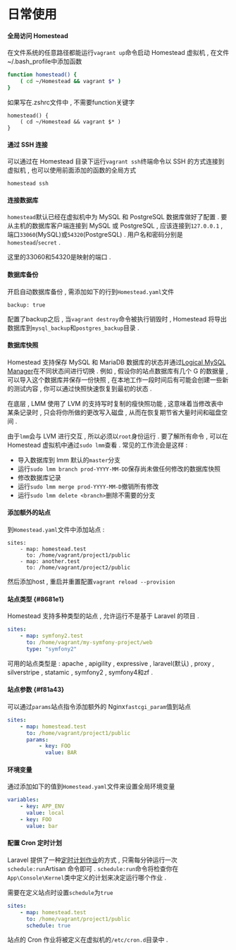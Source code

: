 # 日常使用

#### 全局访问 Homestead

在文件系统的任意路径都能运行`vagrant up`命令启动 Homestead 虚拟机 , 在文件~/.bash\_profile中添加函数

```bash
function homestead() {
    ( cd ~/Homestead && vagrant $* )
}
```

如果写在.zshrc文件中 , 不需要function关键字

```
homestead() {
    ( cd ~/Homestead && vagrant $* )
}
```

#### 通过 SSH 连接

可以通过在 Homestead 目录下运行`vagrant ssh`终端命令以 SSH 的方式连接到虚拟机 , 也可以使用前面添加的函数的全局方式

```
homestead ssh
```

#### 连接数据库

`homestead`默认已经在虚拟机中为 MySQL 和 PostgreSQL 数据库做好了配置 . 要从主机的数据库客户端连接到 MySQL 或 PostgreSQL , 应该连接到`127.0.0.1` , 端口`33060`\(MySQL\)或`54320`\(PostgreSQL\) . 用户名和密码分别是`homestead`/`secret` .

这里的33060和54320是映射的端口 .

#### 数据库备份

开启自动数据库备份 , 需添加如下的行到`Homestead.yaml`文件

```
backup: true
```

配置了backup之后 , 当`vagrant destroy`命令被执行销毁时 , Homestead 将导出数据库到`mysql_backup`和`postgres_backup`目录 .

#### 数据库快照

Homestead 支持保存 MySQL 和 MariaDB 数据库的状态并通过[Logical MySQL Manager](https://github.com/Lullabot/lmm)在不同状态间进行切换 . 例如 , 假设你的站点数据库有几个 G 的数据量 , 可以导入这个数据库并保存一份快照 , 在本地工作一段时间后有可能会创建一些新的测试内容 , 你可以通过快照快速恢复到最初的状态 .

在底层 , LMM 使用了 LVM 的支持写时复制的瘦快照功能 , 这意味着当修改表中某条记录时 , 只会将你所做的更改写入磁盘 , 从而在恢复期节省大量时间和磁盘空间 .

由于`lmm`会与 LVM 进行交互 , 所以必须以`root`身份运行 . 要了解所有命令 , 可以在 Homestead 虚拟机中通过`sudo lmm`查看 . 常见的工作流会是这样 :

* 导入数据库到 lmm 默认的`master`分支
* 运行`sudo lmm branch prod-YYYY-MM-DD`保存尚未做任何修改的数据库快照
* 修改数据库记录
* 运行`sudo lmm merge prod-YYYY-MM-D`撤销所有修改
* 运行`sudo lmm delete <branch>`删除不需要的分支

#### 添加额外的站点

到`Homestead.yaml`文件中添加站点 :

```
sites:
    - map: homestead.test
      to: /home/vagrant/project1/public
    - map: another.test
      to: /home/vagrant/project2/public
```

然后添加host , 重启并重置配置`vagrant reload --provision`

#### 站点类型 {#8681e1}

Homestead 支持多种类型的站点 , 允许运行不是基于 Laravel 的项目 .

```yaml
sites:
    - map: symfony2.test
      to: /home/vagrant/my-symfony-project/web
      type: "symfony2"
```

可用的站点类型是 : apache , apigility , expressive , laravel\(默认\) , proxy , silverstripe , statamic , symfony2 , symfony4和zf .

#### 站点参数 {#f81a43}

可以通过`params`站点指令添加额外的 Nginx`fastcgi_param`值到站点

```yaml
sites:
    - map: homestead.test
      to: /home/vagrant/project1/public
      params:
          - key: FOO
            value: BAR
```

#### 环境变量

通过添加如下的值到`Homestead.yaml`文件来设置全局环境变量

```yaml
variables:
    - key: APP_ENV
      value: local
    - key: FOO
      value: bar
```

#### 配置 Cron 定时计划

Laravel 提供了一种[定时计划作业](https://learnku.com/docs/laravel/7.x/scheduling)的方式 , 只需每分钟运行一次`schedule:run`Artisan 命令即可 . `schedule:run`命令将检查你在`App\Console\Kernel`类中定义的计划来决定运行哪个作业 . 

需要在定义站点时设置`schedule`为`true`

```yaml
sites:
    - map: homestead.test
      to: /home/vagrant/project1/public
      schedule: true
```

站点的 Cron 作业将被定义在虚拟机的`/etc/cron.d`目录中 . 

